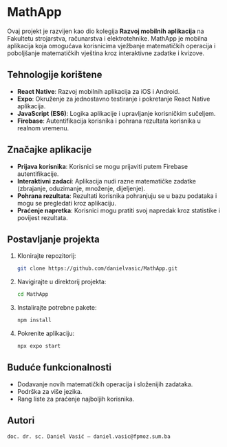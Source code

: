 # MathApp

Ovaj projekt je razvijen kao dio kolegija **Razvoj mobilnih aplikacija** na Fakultetu strojarstva, računarstva i elektrotehnike. MathApp je mobilna aplikacija koja omogućava korisnicima vježbanje matematičkih operacija i poboljšanje matematičkih vještina kroz interaktivne zadatke i kvizove.

## Tehnologije korištene

- **React Native**: Razvoj mobilnih aplikacija za iOS i Android.
- **Expo**: Okruženje za jednostavno testiranje i pokretanje React Native aplikacija.
- **JavaScript (ES6)**: Logika aplikacije i upravljanje korisničkim sučeljem.
- **Firebase**: Autentifikacija korisnika i pohrana rezultata korisnika u realnom vremenu.

## Značajke aplikacije

- **Prijava korisnika**: Korisnici se mogu prijaviti putem Firebase autentifikacije.
- **Interaktivni zadaci**: Aplikacija nudi razne matematičke zadatke (zbrajanje, oduzimanje, množenje, dijeljenje).
- **Pohrana rezultata**: Rezultati korisnika pohranjuju se u bazu podataka i mogu se pregledati kroz aplikaciju.
- **Praćenje napretka**: Korisnici mogu pratiti svoj napredak kroz statistike i povijest rezultata.

## Postavljanje projekta

1. Klonirajte repozitorij:
   ```bash
   git clone https://github.com/danielvasic/MathApp.git
   ```

2. Navigirajte u direktorij projekta:

   ```bash
   cd MathApp
   ```
3. Instalirajte potrebne pakete:

   ```bash
   npm install
   ```

4. Pokrenite aplikaciju:

   ```bash
   npx expo start
   ```

## Buduće funkcionalnosti

- Dodavanje novih matematičkih operacija i složenijih zadataka.
- Podrška za više jezika.
- Rang liste za praćenje najboljih korisnika.

## Autori

    doc. dr. sc. Daniel Vasić – daniel.vasic@fpmoz.sum.ba

